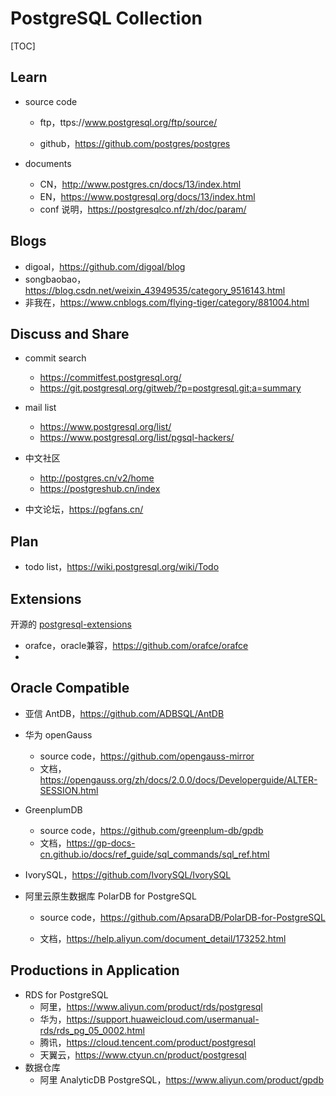 # PostgreSQL Collection

[TOC]

## Learn

- source code

  - ftp，ttps://www.postgresql.org/ftp/source/

  - github，https://github.com/postgres/postgres
- documents
  - CN，http://www.postgres.cn/docs/13/index.html
  - EN，https://www.postgresql.org/docs/13/index.html
  - conf 说明，https://postgresqlco.nf/zh/doc/param/

## Blogs

- digoal，https://github.com/digoal/blog
- songbaobao，https://blog.csdn.net/weixin_43949535/category_9516143.html
- 非我在，https://www.cnblogs.com/flying-tiger/category/881004.html

## Discuss and Share

- commit search
  - https://commitfest.postgresql.org/
  - https://git.postgresql.org/gitweb/?p=postgresql.git;a=summary

- mail list
  - https://www.postgresql.org/list/
  - https://www.postgresql.org/list/pgsql-hackers/

- 中文社区
  - http://postgres.cn/v2/home
  - https://postgreshub.cn/index

- 中文论坛，https://pgfans.cn/

## Plan

- todo list，https://wiki.postgresql.org/wiki/Todo

## Extensions

开源的 [postgresql-extensions](https://github.com/topics/postgresql-extension?o=desc&s=stars) 

- orafce，oracle兼容，https://github.com/orafce/orafce
- 

##  Oracle Compatible

- 亚信 AntDB，https://github.com/ADBSQL/AntDB

- 华为 openGauss
  - source code，https://github.com/opengauss-mirror
  - 文档，https://opengauss.org/zh/docs/2.0.0/docs/Developerguide/ALTER-SESSION.html

- GreenplumDB
  - source code，https://github.com/greenplum-db/gpdb
  - 文档，https://gp-docs-cn.github.io/docs/ref_guide/sql_commands/sql_ref.html

- IvorySQL，https://github.com/IvorySQL/IvorySQL

- 阿里云原生数据库 PolarDB for PostgreSQL
  - source code，https://github.com/ApsaraDB/PolarDB-for-PostgreSQL

  - 文档，https://help.aliyun.com/document_detail/173252.html

## Productions in Application

- RDS for PostgreSQL
  - 阿里，https://www.aliyun.com/product/rds/postgresql
  - 华为，https://support.huaweicloud.com/usermanual-rds/rds_pg_05_0002.html
  - 腾讯，https://cloud.tencent.com/product/postgresql
  - 天翼云，https://www.ctyun.cn/product/postgresql
- 数据仓库
  - 阿里 AnalyticDB PostgreSQL，https://www.aliyun.com/product/gpdb